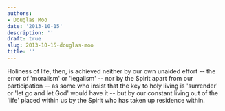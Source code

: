 ```yaml
---
authors:
- Douglas Moo
date: '2013-10-15'
description: ''
draft: true
slug: 2013-10-15-douglas-moo
title: ''
---
```

Holiness of life, then, is achieved neither by our own unaided effort -- the error of 'moralism' or 'legalism' -- nor by the Spirit apart from our participation -- as some who insist that the key to holy living is 'surrender' or 'let go and let God' would have it -- but by our constant living out of the 'life' placed within us by the Spirit who has taken up residence within.



